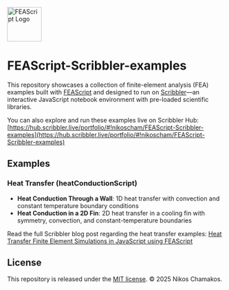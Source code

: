 <img src="https://feascript.github.io/FEAScript-website/assets/FEAScriptLogo.png" width="80" alt="FEAScript Logo">

# FEAScript-Scribbler-examples

This repository showcases a collection of finite-element analysis (FEA) examples built with [FEAScript](https://feascript.com/) and designed to run on [Scribbler](https://scribbler.live/)—an interactive JavaScript notebook environment with pre-loaded scientific libraries.

You can also explore and run these examples live on Scribbler Hub: [https://hub.scribbler.live/portfolio/#!nikoscham/FEAScript-Scribbler-examples](https://hub.scribbler.live/portfolio/#!nikoscham/FEAScript-Scribbler-examples)

## Examples

### Heat Transfer (heatConductionScript)

- **Heat Conduction Through a Wall**: 1D heat transfer with convection and constant temperature boundary conditions
- **Heat Conduction in a 2D Fin**: 2D heat transfer in a cooling fin with symmetry, convection, and constant-temperature boundaries

Read the full Scribbler blog post regarding the heat transfer examples: [Heat Transfer Finite Element Simulations in JavaScript using FEAScript](https://scribbler.live/2025/08/25/Heat-Transfer-Finite-Element-Simulations-in-JavaScript-using-FEAScript.html)

## License

This repository is released under the [MIT license](https://github.com/nikoscham/FEAScript-Scribbler-examples/blob/main/LICENSE). &copy; 2025 Nikos Chamakos.
